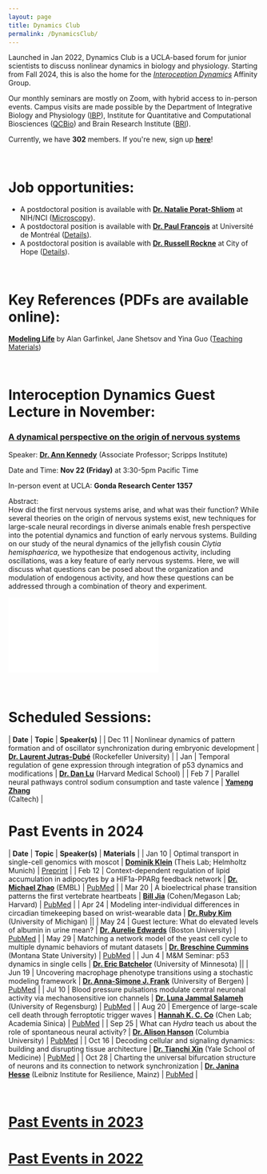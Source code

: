 ```yaml
---
layout: page
title: Dynamics Club
permalink: /DynamicsClub/
---
```


Launched in Jan 2022, Dynamics Club is a UCLA-based forum for junior scientists to discuss nonlinear dynamics in biology and physiology. Starting from Fall 2024, this is also the home for the [*Interoception Dynamics*](https://bri.ucla.edu/affinity-groups/#1725383881651-5acf33f9-a12c) Affinity Group. 

Our monthly seminars are mostly on Zoom, with hybrid access to in-person events. Campus visits are made possible by the Department of Integrative Biology and Physiology ([IBP](https://www.ibp.ucla.edu)), Institute for Quantitative and Computational Biosciences ([QCBio](https://qcb.ucla.edu)) and Brain Research Institute ([BRI](https://bri.ucla.edu)).

Currently, we have **302** members. If you're new, sign up [**here**](http://eepurl.com/hSqQLD)! 

&nbsp;
&nbsp;

# Job opportunities:
- A postdoctoral position is available with [**Dr. Natalie Porat-Shliom**](https://ccr.cancer.gov/staff-directory/natalie-porat-shliom#biography) at NIH/NCI ([Microscopy](https://ccr.cancer.gov/staff-directory/natalie-porat-shliom#gallery)).
- A postdoctoral position is available with [**Dr. Paul François**](https://www.francoisresearch.org) at Université de Montréal ([Details](https://www.francoisresearch.org/positions)).
- A postdoctoral position is available with [**Dr. Russell Rockne**](https://www.cityofhope.org/russell-rockne) at City of Hope ([Details](https://www.cityofhopejobs.org/job/4051/postdoctoral-fellow-mathematical-oncology-research-us-ca-duarte-10024512-44/)).

&nbsp;
&nbsp;

# Key References (PDFs are available online): 

[**Modeling Life**](https://link.springer.com/book/10.1007/978-3-319-59731-7) by Alan Garfinkel, Jane Shetsov and Yina Guo ([Teaching Materials](https://modelinginbiology.github.io))

&nbsp;
&nbsp;

# Interoception Dynamics Guest Lecture in November: 

### [**A dynamical perspective on the origin of nervous systems**](https://www.sciencedirect.com/science/article/abs/pii/S2352154624000883)

Speaker: [**Dr. Ann Kennedy**](https://sites.northwestern.edu/kennedylab/) (Associate Professor; Scripps Institute)

Date and Time: **Nov 22 (Friday)** at 3:30-5pm Pacific Time 

In-person event at UCLA: **Gonda Research Center 1357**	

Abstract:\
How did the first nervous systems arise, and what was their function? While several theories on the origin of nervous systems exist, new techniques for large-scale neural recordings in diverse animals enable fresh perspective into the potential dynamics and function of early nervous systems. Building on our study of the neural dynamics of the jellyfish cousin *Clytia hemisphaerica*, we hypothesize that endogenous activity, including oscillations, was a key feature of early nervous systems. Here, we will discuss what questions can be posed about the organization and modulation of endogenous activity, and how these questions can be addressed through a combination of theory and experiment.

![DynamicsClub](/images/DynamicsClub_Nov2024.pdf)

&nbsp;
&nbsp;

# Scheduled Sessions:

| **Date** | **Topic** | **Speaker(s)** |
| Dec 11 | Nonlinear dynamics of pattern formation and of oscillator synchronization during embryonic development | [**Dr. Laurent Jutras-Dubé**](https://www2.rockefeller.edu/research/faculty/labmembers/AliBrivanlou/) (Rockefeller University) |
| Jan | Temporal regulation of gene expression through integration of p53 dynamics and modifications | [**Dr. Dan Lu**](https://www.lahavlab.com/dan-lu) (Harvard Medical School) |
| Feb 7 | Parallel neural pathways control sodium consumption and taste valence | [**Yameng Zhang**](https://okalab.caltech.edu/lab-members) <br /> (Caltech) |

# Past Events in 2024

| **Date** | **Topic** | **Speaker(s)** | **Materials** |
| Jan 10 | Optimal transport in single-cell genomics with moscot | [**Dominik Klein**](https://www.linkedin.com/in/dominik-klein-8ba2b6179/?originalSubdomain=de) (Theis Lab; Helmholtz Munich)  | [Preprint](https://www.biorxiv.org/content/10.1101/2023.05.11.540374v2) |
| Feb 12 | Context-dependent regulation of lipid accumulation in adipocytes by a HIF1a-PPARg feedback network | [**Dr. Michael Zhao**](https://www.embl.org/people/person/michael-zhao/) (EMBL)  | [PubMed](https://pubmed.ncbi.nlm.nih.gov/37995680/) |
| Mar 20 | A bioelectrical phase transition patterns the first vertebrate heartbeats | [**Bill Jia**](https://chemistry.harvard.edu/people/bill-jia) (Cohen/Megason Lab; Harvard)  | [PubMed](https://pubmed.ncbi.nlm.nih.gov/37758945/) |
| Apr 24 | Modeling inter-individual differences in circadian timekeeping based on wrist-wearable data | [**Dr. Ruby Kim**](https://rubyshkim.github.io) (University of Michigan) ||
| May 24 | Guest lecture: What do elevated levels of albumin in urine mean? | [**Dr. Aurelie Edwards**](https://www.bu.edu/eng/profile/aurelie-edwards-phd/) (Boston University)  | [PubMed](https://pubmed.ncbi.nlm.nih.gov/35178707/) |
| May 29 | Matching a network model of the yeast cell cycle to multiple dynamic behaviors of mutant datasets | [**Dr. Breschine Cummins**](https://math.montana.edu/directory/faculty/1582810/breschine-cummins) (Montana State University)  | [PubMed](https://pubmed.ncbi.nlm.nih.gov/37939998/) |
| Jun 4 | M&M Seminar: p53 dynamics in single cells | [**Dr. Eric Batchelor**](https://batchelorlab.umn.edu) (University of Minnesota)  ||
| Jun 19 | Uncovering macrophage phenotype transitions using a stochastic modeling framework | [**Dr. Anna-Simone J. Frank**](https://www.uib.no/en/persons/Anna-Simone.Josefine.Frank) (University of Bergen)  | [PubMed](https://pubmed.ncbi.nlm.nih.gov/37839584/) |
| Jul 10 | Blood pressure pulsations modulate central neuronal activity via mechanosensitive ion channels | [**Dr. Luna Jammal Salameh**](https://www.linkedin.com/in/luna-jammal-salameh-50852b128/?originalSubdomain=il) (University of Regensburg)  | [PubMed](https://pubmed.ncbi.nlm.nih.gov/38301001/) |
| Aug 20 | Emergence of large-scale cell death through ferroptotic trigger waves | [**Hannah K. C. Co**](https://celldynamicslab.mystrikingly.com/#people) (Chen Lab; Academia Sinica)  | [PubMed](https://pubmed.ncbi.nlm.nih.gov/38987590/) |
| Sep 25 | What can *Hydra* teach us about the role of spontaneous neural activity? | [**Dr. Alison Hanson**](https://braininitiative.nih.gov/ali-hanson-md-phd) (Columbia University)  | [PubMed](https://pubmed.ncbi.nlm.nih.gov/38429381/) |
| Oct 16 | Decoding cellular and signaling dynamics: building and disrupting tissue architecture | [**Dr. Tianchi Xin**](https://medicine.yale.edu/profile/tianchi-xin/) (Yale School of Medicine)  | [PubMed](https://pubmed.ncbi.nlm.nih.gov/38689013/) |
| Oct 28 | Charting the universal bifurcation structure of neurons and its connection to network synchronization | [**Dr. Janina Hesse**](https://lir-mainz.de/en/mitarbeiter/janina-hesse) (Leibniz Institute for Resilience, Mainz)  | [PubMed](https://pubmed.ncbi.nlm.nih.gov/35803913/) |

&nbsp;
&nbsp; 

# [Past Events in 2023](https://lingyunxiong.github.io/2023/12/15/dynamicsclub.html)

# [Past Events in 2022](https://lingyunxiong.github.io/2022/12/16/dynamicsclub.html)

&nbsp;
&nbsp;


